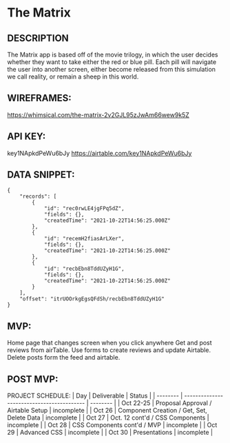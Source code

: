 # The Matrix

## DESCRIPTION
The Matrix app is based off of the movie trilogy, in which the user decides whether they want to take either the red or blue pill. Each pill will navigate the user into another screen, either become released from this simulation we call reality, or remain a sheep in this world.

## WIREFRAMES:
https://whimsical.com/the-matrix-2v2GJL95zJwAm66wew9k5Z



## API KEY: 
key1NApkdPeWu6bJy 
https://airtable.com/key1NApkdPeWu6bJy


 ## DATA SNIPPET:

```
{
    "records": [
        {
            "id": "rec0rwLE4jgFPq5dZ",
            "fields": {},
            "createdTime": "2021-10-22T14:56:25.000Z"
        },
        {
            "id": "recemH2fiasArLXer",
            "fields": {},
            "createdTime": "2021-10-22T14:56:25.000Z"
        },
        {
            "id": "recbEbn8TddUZyH1G",
            "fields": {},
            "createdTime": "2021-10-22T14:56:25.000Z"
        }
    ],
    "offset": "itrUOOrkgEgsQFdSh/recbEbn8TddUZyH1G"
}
```

## MVP:
Home page that changes screen when you click anywhere
Get and post reviews from airTable.
Use forms to create reviews and update Airtable.
Delete posts form the feed and airtable.

## POST MVP:


PROJECT SCHEDULE:
| Day      | Deliverable                                | Status   |
| -------- | ------------------------------------------ | -------- |
| Oct 22-25 | Proposal Approval / Airtable Setup         | incomplete |
| Oct 26   | Component Creation / Get, Set, Delete Data | incomplete |
| Oct 27   | Oct. 12 cont'd / CSS Components            | incomplete |
| Oct 28   | CSS Components cont'd / MVP                | incomplete |
| Oct 29   | Advanced CSS                               | incomplete |
| Oct 30   | Presentations                              | incomplete |